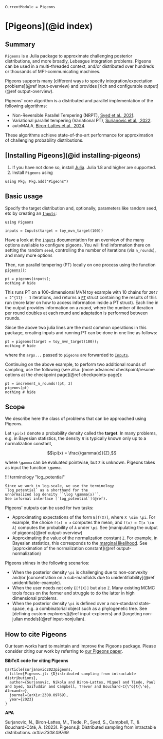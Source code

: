 ```@meta
CurrentModule = Pigeons
```

# [Pigeons](@id index)

## Summary

`Pigeons` is a Julia package to approximate challenging posterior distributions, and more broadly, Lebesgue integration problems. Pigeons can be used in a multi-threaded context, and/or distributed over hundreds or thousands of MPI-communicating machines.

Pigeons supports many [different ways to specify integration/expectation problems](@ref input-overview) and 
provides [rich and configurable output](@ref output-overview). 

Pigeons' core algorithm is a distributed and parallel implementation 
of the following algorithms: 

- Non-Reversible Parallel Tempering (NRPT), 
    [Syed et al., 2021](https://rss.onlinelibrary.wiley.com/doi/10.1111/rssb.12464).
- Variational parallel tempering (Variational PT), [Surjanovic et al., 2022](https://arxiv.org/abs/2206.00080). 
- autoMALA, [Biron-Lattes et al., 2024](https://proceedings.mlr.press/v238/biron-lattes24a.html).

These algorithms achieve state-of-the-art performance for approximation 
of challenging probability distributions.


## [Installing Pigeons](@id installing-pigeons)

1. If you have not done so, install [Julia](https://julialang.org/downloads/). Julia 1.8 and higher are supported. 
2. Install `Pigeons` using

```
using Pkg; Pkg.add("Pigeons")
```


## Basic usage

Specify the target distribution and, optionally, 
parameters like random seed, etc by creating an 
[`Inputs`](@ref):

```@example example
using Pigeons

inputs = Inputs(target = toy_mvn_target(100))
```

Have a look at the [`Inputs`](@ref) documentation for an overview of the many options available to configure pigeons.
You will find information there on setting the random `seed`, 
controlling the number of iterations (via `n_rounds`), 
and many more options

Then, run parallel tempering (PT) locally on one process using the function [`pigeons()`](@ref):

```@example example
pt = pigeons(inputs);
nothing # hide
```

This runs PT on a 100-dimensional MVN toy example with 10 chains 
for ``2047 = 2^{11} - 1`` iterations, and 
returns a [`PT`](@ref) struct containing the results of 
this run (more later on how to access information inside 
a PT struct). Each line in the output provides information on a *round*, where the number of iteration 
per round doubles at each round and adaptation is performed 
between rounds. 

Since the above two julia lines are the most common operations in this package, creating inputs and running PT can be done in one line 
as follows:

```@example example
pt = pigeons(target = toy_mvn_target(100));
nothing # hide
```

where the `args...` passed to `pigeons` are forwarded 
to [`Inputs`](@ref).

Continuing on the above example, to perform two additional rounds of sampling, use the following (see also: [more advanced checkpoint/resume options at the checkpoint page](@ref checkpoints-page)):

```@example example
pt = increment_n_rounds!(pt, 2)
pigeons(pt)
nothing # hide
```


## Scope 

We describe here the class of problems that can be approached using Pigeons.

Let ``\pi(x)`` denote a probability density called the **target**. 
In many problems, e.g. in Bayesian statistics, the density $\pi$ is typically 
known only up to a normalization constant, 
```math
\pi(x) = \frac{\gamma(x)}{Z},
```
where ``\gamma`` can be evaluated pointwise, but ``Z`` is unknown.
Pigeons takes as input the function ``\gamma``.

!!! terminology "log_potential"

    Since we work in log-scale, we use the terminology 
    `log_potential` as a shorthand for the 
    unnormalized log density ``\log \gamma(x)``. 
    See informal interface [`log_potential`](@ref).

Pigeons' outputs can be used for two tasks:

- Approximating expectations of the form ``E[f(X)]``, where ``X \sim \pi``. 
    For example, the choice ``f(x) = x`` computes the mean, and 
    ``f(x) = I[x \in A]`` computes the probability of ``A`` under ``\pi``.
    See [manipulating the output of pigeons](@ref output-overview)
- Approximating the value of the normalization constant ``Z``. For 
    example, in Bayesian statistics, this corresponds to the 
    [marginal likelihood](https://en.wikipedia.org/wiki/Marginal_likelihood). See [approximation of the normalization constant](@ref output-normalization)

Pigeons shines in the following scenarios:

- When the posterior density ``\pi`` is challenging due to 
    non-convexity and/or [concentration on a 
    sub-manifolds due to unidentifiability](@ref unidentifiable-example).
- When the user needs not only ``E[f(X)]`` but also ``Z``. Many existing MCMC tools
    focus on the former and struggle to do the latter in high dimensional 
    problems. 
- When the posterior density ``\pi`` is defined over a non-standard state-space, 
    e.g. a combinatorial object such as a phylogenetic tree.
    See [defining custom explorers](@ref input-explorers) 
    and [targeting non-julian models](@ref input-nonjulian).


## How to cite Pigeons

Our team works hard to maintain and improve the Pigeons package. Please consider 
citing our work by referring to [our Pigeons paper](https://arxiv.org/abs/2308.09769).

**BibTeX code for citing Pigeons**

```
@article{surjanovic2023pigeons,
  title={Pigeons.jl: {D}istributed sampling from intractable distributions},
  author={Surjanovic, Nikola and Biron-Lattes, Miguel and Tiede, Paul and Syed, Saifuddin and Campbell, Trevor and Bouchard-C{\^o}t{\'e}, Alexandre},
  journal={arXiv:2308.09769},
  year={2023}
}
```

**APA**

Surjanovic, N., Biron-Lattes, M., Tiede, P., Syed, S., Campbell, T., & Bouchard-Côté, A. (2023). Pigeons.jl: Distributed sampling from intractable distributions. *arXiv:2308.09769.*
